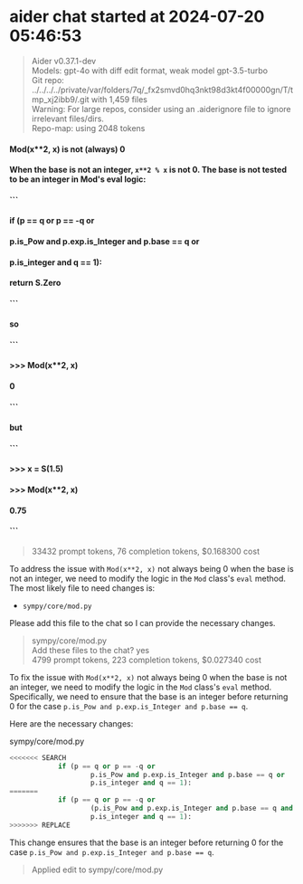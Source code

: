 
# aider chat started at 2024-07-20 05:46:53

> Aider v0.37.1-dev  
> Models: gpt-4o with diff edit format, weak model gpt-3.5-turbo  
> Git repo: ../../../../private/var/folders/7q/_fx2smvd0hq3nkt98d3kt4f00000gn/T/tmp_xj2ibb9/.git with 1,459 files  
> Warning: For large repos, consider using an .aiderignore file to ignore irrelevant files/dirs.  
> Repo-map: using 2048 tokens  

#### Mod(x**2, x) is not (always) 0  
#### When the base is not an integer, `x**2 % x` is not 0. The base is not tested to be an integer in Mod's eval logic:  
####   
#### ```  
#### if (p == q or p == -q or  
####         p.is_Pow and p.exp.is_Integer and p.base == q or  
####         p.is_integer and q == 1):  
####     return S.Zero  
#### ```  
####   
#### so  
####   
#### ```  
#### >>> Mod(x**2, x)  
#### 0  
#### ```  
#### but  
#### ```  
#### >>> x = S(1.5)  
#### >>> Mod(x**2, x)  
#### 0.75  
#### ```  
> 33432 prompt tokens, 76 completion tokens, $0.168300 cost  

To address the issue with `Mod(x**2, x)` not always being 0 when the base is not an integer, we need to modify the logic in the `Mod` class's `eval` method. The most likely file to need changes is:

- `sympy/core/mod.py`

Please add this file to the chat so I can provide the necessary changes.

> sympy/core/mod.py  
> Add these files to the chat? yes  
> 4799 prompt tokens, 223 completion tokens, $0.027340 cost  

To fix the issue with `Mod(x**2, x)` not always being 0 when the base is not an integer, we need to modify the logic in the `Mod` class's `eval` method. Specifically, we need to ensure that the base is an integer before returning 0 for the case `p.is_Pow and p.exp.is_Integer and p.base == q`.

Here are the necessary changes:

sympy/core/mod.py
```python
<<<<<<< SEARCH
            if (p == q or p == -q or
                    p.is_Pow and p.exp.is_Integer and p.base == q or
                    p.is_integer and q == 1):
=======
            if (p == q or p == -q or
                    (p.is_Pow and p.exp.is_Integer and p.base == q and p.base.is_integer) or
                    p.is_integer and q == 1):
>>>>>>> REPLACE
```

This change ensures that the base is an integer before returning 0 for the case `p.is_Pow and p.exp.is_Integer and p.base == q`.

> Applied edit to sympy/core/mod.py  
